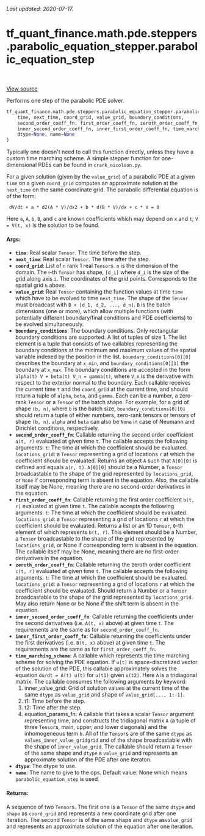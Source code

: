 <!--
This file is generated by a tool. Do not edit directly.
For open-source contributions the docs will be updated automatically.
-->

*Last updated: 2020-07-17.*

<div itemscope itemtype="http://developers.google.com/ReferenceObject">
<meta itemprop="name" content="tf_quant_finance.math.pde.steppers.parabolic_equation_stepper.parabolic_equation_step" />
<meta itemprop="path" content="Stable" />
</div>

# tf_quant_finance.math.pde.steppers.parabolic_equation_stepper.parabolic_equation_step

<!-- Insert buttons and diff -->

<table class="tfo-notebook-buttons tfo-api" align="left">
</table>

<a target="_blank" href="https://github.com/google/tf-quant-finance/blob/master/tf_quant_finance/math/pde/steppers/parabolic_equation_stepper.py">View source</a>



Performs one step of the parabolic PDE solver.

```python
tf_quant_finance.math.pde.steppers.parabolic_equation_stepper.parabolic_equation_step(
    time, next_time, coord_grid, value_grid, boundary_conditions,
    second_order_coeff_fn, first_order_coeff_fn, zeroth_order_coeff_fn,
    inner_second_order_coeff_fn, inner_first_order_coeff_fn, time_marching_scheme,
    dtype=None, name=None
)
```



<!-- Placeholder for "Used in" -->

Typically one doesn't need to call this function directly, unless they have
a custom time marching scheme. A simple stepper function for one-dimensional
PDEs can be found in `crank_nicolson.py`.

For a given solution (given by the `value_grid`) of a parabolic PDE at a given
`time` on a given `coord_grid` computes an approximate solution at the
`next_time` on the same coordinate grid. The parabolic differential equation
is of the form:

```none
 dV/dt + a * d2(A * V)/dx2 + b * d(B * V)/dx + c * V = 0
```
Here `a`, `A`, `b`, `B`, and `c` are known coefficients which may depend on
`x` and `t`; `V = V(t, x)` is the solution to be found.

#### Args:


* <b>`time`</b>: Real scalar `Tensor`. The time before the step.
* <b>`next_time`</b>: Real scalar `Tensor`. The time after the step.
* <b>`coord_grid`</b>: List of `n` rank 1 real `Tensor`s. `n` is the dimension of the
  domain. The i-th `Tensor` has shape, `[d_i]` where `d_i` is the size of
  the grid along axis `i`. The coordinates of the grid points. Corresponds
  to the spatial grid `G` above.
* <b>`value_grid`</b>: Real `Tensor` containing the function values at time
  `time` which have to be evolved to time `next_time`. The shape of the
  `Tensor` must broadcast with `B + [d_1, d_2, ..., d_n]`. `B` is the batch
  dimensions (one or more), which allow multiple functions (with potentially
  different boundary/final conditions and PDE coefficients) to be evolved
  simultaneously.
* <b>`boundary_conditions`</b>: The boundary conditions. Only rectangular boundary
  conditions are supported. A list of tuples of size 1. The list element is
  a tuple that consists of two callables representing the
  boundary conditions at the minimum and maximum values of the spatial
  variable indexed by the position in the list. `boundary_conditions[0][0]`
  describes the boundary at `x_min`, and `boundary_conditions[0][1]` the
  boundary at `x_max`. The boundary conditions are accepted in the form
  `alpha(t) V + beta(t) V_n = gamma(t)`, where `V_n` is the derivative
  with respect to the exterior normal to the boundary.
  Each callable receives the current time `t` and the `coord_grid` at the
  current time, and should return a tuple of `alpha`, `beta`, and `gamma`.
  Each can be a number, a zero-rank `Tensor` or a `Tensor` of the batch
  shape.
  For example, for a grid of shape `(b, n)`, where `b` is the batch size,
  `boundary_conditions[0][0]` should return a tuple of either numbers,
  zero-rank tensors or tensors of shape `(b, n)`.
  `alpha` and `beta` can also be `None` in case of Neumann and
  Dirichlet conditions, respectively.
* <b>`second_order_coeff_fn`</b>: Callable returning the second order coefficient
  `a(t, r)` evaluated at given time `t`.
  The callable accepts the following arguments:
    `t`: The time at which the coefficient should be evaluated.
    `locations_grid`: a `Tensor` representing a grid of locations `r` at
      which the coefficient should be evaluated.
  Returns an object `A` such that `A[0][0]` is defined and equals
  `a(r, t)`. `A[0][0]` should be a Number, a `Tensor` broadcastable to the
  shape of the grid represented by `locations_grid`, or `None` if
  corresponding term is absent in the equation. Also, the callable itself
  may be None, meaning there are no second-order derivatives in the
  equation.
* <b>`first_order_coeff_fn`</b>: Callable returning the first order coefficient
  `b(t, r)` evaluated at given time `t`.
  The callable accepts the following arguments:
    `t`: The time at which the coefficient should be evaluated.
    `locations_grid`: a `Tensor` representing a grid of locations `r` at
      which the coefficient should be evaluated.
  Returns a list or an 1D `Tensor`, `0`-th element of which represents
  `b(t, r)`. This element should be a Number, a `Tensor` broadcastable
   to the shape of the grid represented by `locations_grid`, or None if
   corresponding term is absent in the equation. The callable itself may be
   None, meaning there are no first-order derivatives in the equation.
* <b>`zeroth_order_coeff_fn`</b>: Callable returning the zeroth order coefficient
  `c(t, r)` evaluated at given time `t`.
  The callable accepts the following arguments:
    `t`: The time at which the coefficient should be evaluated.
    `locations_grid`: a `Tensor` representing a grid of locations `r` at
      which the coefficient should be evaluated.
  Should return a Number or a `Tensor` broadcastable to the shape of
  the grid represented by `locations_grid`. May also return None or be None
  if the shift term is absent in the equation.
* <b>`inner_second_order_coeff_fn`</b>: Callable returning the coefficients under the
  second derivatives (i.e. `A(t, x)` above) at given time `t`. The
  requirements are the same as for `second_order_coeff_fn`.
* <b>`inner_first_order_coeff_fn`</b>: Callable returning the coefficients under the
  first derivatives (i.e. `B(t, x)` above) at given time `t`. The
  requirements are the same as for `first_order_coeff_fn`.
* <b>`time_marching_scheme`</b>: A callable which represents the time marching scheme
  for solving the PDE equation. If `u(t)` is space-discretized vector of the
  solution of the PDE, this callable approximately solves the equation
  `du/dt = A(t) u(t)` for `u(t1)` given `u(t2)`. Here `A` is a tridiagonal
  matrix. The callable consumes the following arguments by keyword:
    1. inner_value_grid: Grid of solution values at the current time of
      the same `dtype` as `value_grid` and shape of `value_grid[..., 1:-1]`.
    2. t1: Time before the step.
    3. t2: Time after the step.
    4. equation_params_fn: A callable that takes a scalar `Tensor` argument
      representing time, and constructs the tridiagonal matrix `A`
      (a tuple of three `Tensor`s, main, upper, and lower diagonals)
      and the inhomogeneous term `b`. All of the `Tensor`s are of the same
      `dtype` as `values_inner_value_gridgrid` and of the shape
      broadcastable with the shape of `inner_value_grid`.
  The callable should return a `Tensor` of the same shape and `dtype` a
  `value_grid` and represents an approximate solution of the PDE after one
  iteraton.
* <b>`dtype`</b>: The dtype to use.
* <b>`name`</b>: The name to give to the ops.
  Default value: None which means `parabolic_equation_step` is used.


#### Returns:

A sequence of two `Tensor`s. The first one is a `Tensor` of the same
`dtype` and `shape` as `coord_grid` and represents a new coordinate grid
after one iteration. The second `Tensor` is of the same shape and `dtype`
as`value_grid` and represents an approximate solution of the equation after
one iteration.
